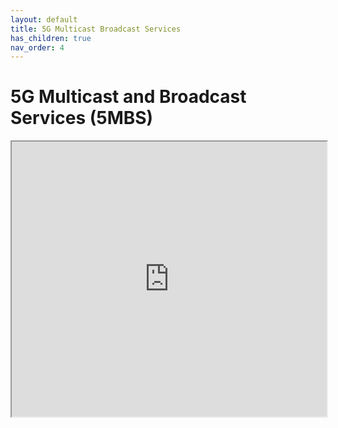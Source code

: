 ```yaml
---
layout: default
title: 5G Multicast Broadcast Services
has_children: true
nav_order: 4
---
```


# 5G Multicast and Broadcast Services (5MBS)
<iframe width="100%" height="440" src="https://drive.google.com/file/d/1Hk5hNZsMLksuBHTnDqOcQPwx-kb4KF3q/preview"></iframe>

